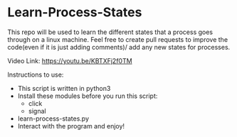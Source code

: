 # Learn-Process-States
This repo will be used to learn the different states that a process goes through on a linux machine.
Feel free to create pull requests to improve the code(even if it is just adding comments)/ add any new states for processes. 

Video Link: https://youtu.be/KBTXFj2f0TM

Instructions to use:
- This script is written in python3
- Install these modules before you run this script:
    - click
    - signal
- <Link to python3 interpreter on your system> learn-process-states.py
- Interact with the program and enjoy!